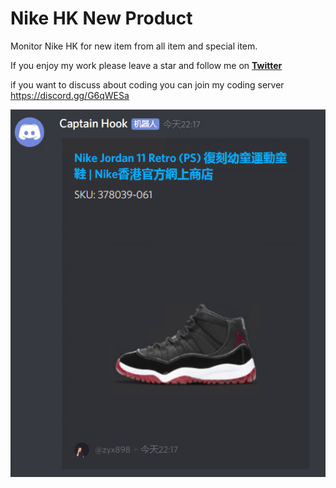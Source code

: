 # Nike HK New Product

Monitor Nike HK for new item from all item and special item.

If you enjoy my work please leave a star and follow me on **[Twitter](https://twitter.com/zyx898)**

if you want to discuss about coding you can join my coding server https://discord.gg/G6qWESa

<img src='example.png'>
